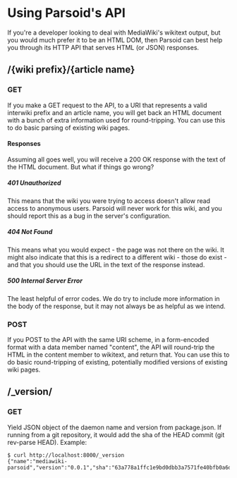 # Using Parsoid's API

If you're a developer looking to deal with MediaWiki's wikitext output, but
you would much prefer it to be an HTML DOM, then Parsoid can best help you
through its HTTP API that serves HTML (or JSON) responses.

## /{wiki prefix}/{article name}

### GET

If you make a GET request to the API, to a URI that represents a valid
interwiki prefix and an article name, you will get back an HTML document with
a bunch of extra information used for round-tripping. You can use this to do
basic parsing of existing wiki pages.

#### Responses

Assuming all goes well, you will receive a 200 OK response with the text of
the HTML document. But what if things go wrong?

##### 401 Unauthorized

This means that the wiki you were trying to access doesn't allow read access
to anonymous users. Parsoid will never work for this wiki, and you should
report this as a bug in the server's configuration.

##### 404 Not Found

This means what you would expect - the page was not there on the wiki. It
might also indicate that this is a redirect to a different wiki - those do
exist - and that you should use the URL in the text of the response instead.

##### 500 Internal Server Error

The least helpful of error codes. We do try to include more information in the
body of the response, but it may not always be as helpful as we intend.

### POST

If you POST to the API with the same URI scheme, in a form-encoded format
with a data member named "content", the API will round-trip the HTML in the
content member to wikitext, and return that. You can use this to do basic
round-tripping of existing, potentially modified versions of existing
wiki pages.

## /_version/

### GET

Yield JSON object of the daemon name and version from package.json. If running
from a git repository, it would add the sha of the HEAD commit (git rev-parse
HEAD). Example:

    $ curl http://localhost:8000/_version
    {"name":"mediawiki-parsoid","version":"0.0.1","sha":"63a778a1ffc1e9bd0dbb3a7571fe40bfb0a6d699"}
